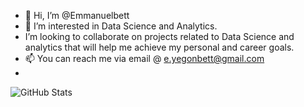 - 👋 Hi, I’m @Emmanuelbett
- 👀 I’m interested in Data Science and Analytics.
-  I’m looking to collaborate on projects related to Data Science and analytics that will help me achieve my personal and career goals.
- 📫 You can reach me via email @ e.yegonbett@gmail.com
- 
![GitHub Stats](https://github-readme-stats.vercel.app/api?username=Emmanuelbett67&theme=radical)

<!---
Emmanuelbett67/Emmanuelbett67 is a ✨ special ✨ repository because its `README.md` (this file) appears on your GitHub profile.
You can click the Preview link to take a look at your changes.
--->

